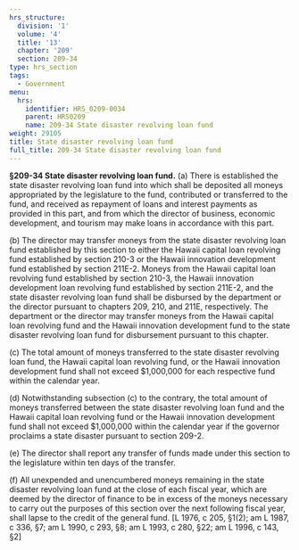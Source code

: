 ```yaml
---
hrs_structure:
  division: '1'
  volume: '4'
  title: '13'
  chapter: '209'
  section: 209-34
type: hrs_section
tags:
  - Government
menu:
  hrs:
    identifier: HRS_0209-0034
    parent: HRS0209
    name: 209-34 State disaster revolving loan fund
weight: 29105
title: State disaster revolving loan fund
full_title: 209-34 State disaster revolving loan fund
---
```

**§209-34 State disaster revolving loan fund.** (a) There is established the state disaster revolving loan fund into which shall be deposited all moneys appropriated by the legislature to the fund, contributed or transferred to the fund, and received as repayment of loans and interest payments as provided in this part, and from which the director of business, economic development, and tourism may make loans in accordance with this part.

(b) The director may transfer moneys from the state disaster revolving loan fund established by this section to either the Hawaii capital loan revolving fund established by section 210-3 or the Hawaii innovation development fund established by section 211E-2\. Moneys from the Hawaii capital loan revolving fund established by section 210-3, the Hawaii innovation development loan revolving fund established by section 211E-2, and the state disaster revolving loan fund shall be disbursed by the department or the director pursuant to chapters 209, 210, and 211E, respectively. The department or the director may transfer moneys from the Hawaii capital loan revolving fund and the Hawaii innovation development fund to the state disaster revolving loan fund for disbursement pursuant to this chapter.

(c) The total amount of moneys transferred to the state disaster revolving loan fund, the Hawaii capital loan revolving fund, or the Hawaii innovation development fund shall not exceed $1,000,000 for each respective fund within the calendar year.

(d) Notwithstanding subsection (c) to the contrary, the total amount of moneys transferred between the state disaster revolving loan fund and the Hawaii capital loan revolving fund or the Hawaii innovation development fund shall not exceed $1,000,000 within the calendar year if the governor proclaims a state disaster pursuant to section 209-2.

(e) The director shall report any transfer of funds made under this section to the legislature within ten days of the transfer.

(f) All unexpended and unencumbered moneys remaining in the state disaster revolving loan fund at the close of each fiscal year, which are deemed by the director of finance to be in excess of the moneys necessary to carry out the purposes of this section over the next following fiscal year, shall lapse to the credit of the general fund. [L 1976, c 205, §1(2); am L 1987, c 336, §7; am L 1990, c 293, §8; am L 1993, c 280, §22; am L 1996, c 143, §2]